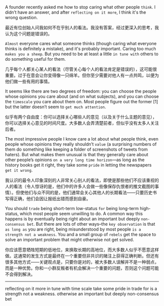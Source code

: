 A founder recently asked me how to stop caring what other people `think`. I didn’t have an answer, and after `reflecting on it more`, I think it's the wrong question.

最近有位创始人问我如何不在乎别人的看法。我没有答案，经过更深入的思考，我认为这个问题是错误的。

`Almost` everyone cares what someone thinks (though caring what everyone thinks is definitely a mistake), and it's probably important. Caring too much `makes you a sheep`. But you need to be at least a little `in tune with` others to do something useful for them.

几乎每个人都关心某人的看法（尽管关心每个人的看法肯定是错误的），这可能很重要。过于在意会让你变得像一只绵羊。但你至少需要对他人有一点共鸣，以便为他们做一些有用的事情。

It seems like there are two degrees of freedom: you can choose the people whose opinions you care about (and on what subjects), and you can choose the `timescale` you care about them on. Most people figure out the former [1] but the latter doesn’t seem to `get much attention`.

似乎有两个自由度：你可以选择关心哪些人的意见（以及关于什么主题的意见），你可以选择关心意见的时间尺度。大多数人会弄清楚前者，但似乎没有太多人关注后者。

The most impressive people I know care a lot about what people think, even people whose opinions they really shouldn’t `value` (a surprising numbers of them do something like keeping a folder of screenshots of tweets from haters). But what makes them unusual is that they generally care about other people’s opinions `on a very long time horizon`—as long as the history books get it right, they take some `pride` in letting the newspapers `get it wrong`.

我认识的最令人印象深刻的人非常关心别人的看法，即使是那些他们不应该重视的人的看法（令人惊讶的是，他们中的许多人会做一些像保存仇恨者的推文截图的事情）。但使他们与众不同的是，他们通常会关心其他人的长期看法——只要历史书写得正确，他们会因让报纸出错而感到自豪。

You should `trade` being short-term low-status `for` being long-term high-status, which most people seem unwilling to do. A common way this happens is by eventually being right about an important but deeply `non-consensus bet`. But there are lots of other ways–the `key observation` is that `as long as` you are right, being misunderstood by most people `is a strength not a weakness`. You and a small group of `rebels` get the space to solve an important problem that might otherwise not get solved.

你应该愿意牺牲短期的低地位，来换取长期的高地位，而大多数人似乎不愿意这样做。这通常的发生方式是最终在一个重要但非共识的赌注上获得正确判断。但还有很多其他方式——关键观点是，只要你是对的，被大多数人误解并不是一种弱点，而是一种优势。你和一小群反叛者有机会解决一个重要的问题，否则这个问题可能不会得到解决。

---
reflecting on it more
in tune with
time scale
take some pride in
trade for
is a strength not a weakness.
otherwise
an important but deeply non-consensus bet